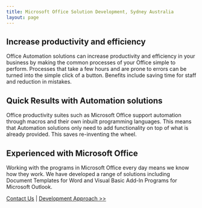 ```yaml
---
title: Microsoft Office Solution Development, Sydney Australia
layout: page
---
```


<h2>Increase productivity and efficiency</h2>
<p>
  Office Automation solutions can increase productivity and efficiency in your
  business by making the common processes of your Office simple to perform.
  Processes that take a few hours and are prone to errors can be turned into the
  simple click of a button. Benefits include saving time for staff and reduction
  in mistakes.
</p>
<h2>Quick Results with Automation solutions</h2>
<p>
  Office productivity suites such as Microsoft Office support automation through
  macros and their own inbuilt programming languages. This means that Automation
  solutions only need to add functionality on top of what is already provided.
  This saves re-inventing the wheel.
</p>
<h2>Experienced with Microsoft Office</h2>
<p>
  Working with the programs in Microsoft Office every day means we know how they
  work. We have developed a range of solutions including Document Templates for
  Word and Visual Basic Add-In Programs for Microsoft Outlook.
</p>
<p>
  <a href="/contact">Contact Us</a> |
  <a href="../developmentapproach.aspx">Development Approach &gt;&gt;</a>
</p>
